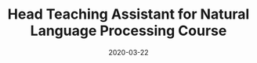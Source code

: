 ---
title: "Head Teaching Assistant for Natural Language Processing Course"
collection: teaching
type: "Undergraduate & Graduate Course"
permalink: /teaching/2020-spring
venue: "Technion - Israel Institute of Technology, Faculty of Industrial Engineering & Management"
date: 2020-03-22
location: "Haifa, Israel"
---
